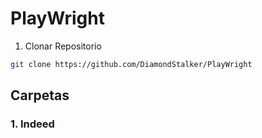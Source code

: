 # PlayWright

1. Clonar Repositorio
```bash
git clone https://github.com/DiamondStalker/PlayWright
```

## Carpetas

### 1. Indeed